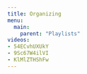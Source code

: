```yaml
---
title: Organizing
menu:
  main:
    parent: "Playlists"
videos:
- 54ECvhUXUkY
- 9Sc67W4ilVI
- KlMlZTHShFw
---
```

